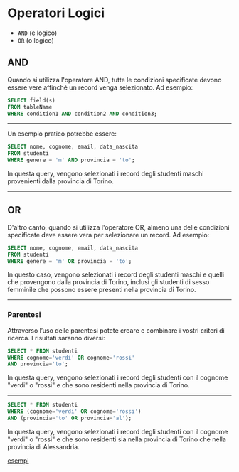 
# Operatori Logici

- `AND` (e logico)
- `OR` (o logico)


## AND

Quando si utilizza l'operatore AND, tutte le condizioni specificate devono essere vere affinché un record venga selezionato. Ad esempio:

```sql
SELECT field(s)
FROM tableName
WHERE condition1 AND condition2 AND condition3;
```

---

Un esempio pratico potrebbe essere:

```sql
SELECT nome, cognome, email, data_nascita
FROM studenti
WHERE genere = 'm' AND provincia = 'to';
```

In questa query, vengono selezionati i record degli studenti maschi provenienti dalla provincia di Torino.

---

## OR

D'altro canto, quando si utilizza l'operatore OR, almeno una delle condizioni specificate deve essere vera per selezionare un record. Ad esempio:

```sql
SELECT nome, cognome, email, data_nascita
FROM studenti
WHERE genere = 'm' OR provincia = 'to';
```

In questo caso, vengono selezionati i record degli studenti maschi e quelli che provengono dalla provincia di Torino, inclusi gli studenti di sesso femminile che possono essere presenti nella provincia di Torino.

---

### Parentesi

Attraverso l’uso delle parentesi potete creare e combinare i vostri criteri di ricerca. I risultati saranno diversi:

```sql
SELECT * FROM studenti
WHERE cognome='verdi' OR cognome='rossi'
AND provincia='to';
```

In questa query, vengono selezionati i record degli studenti con il cognome "verdi" o "rossi" e che sono residenti nella provincia di Torino.

---

```sql
SELECT * FROM studenti
WHERE (cognome='verdi' OR cognome='rossi')
AND (provincia='to' OR provincia='al');
```

In questa query, vengono selezionati i record degli studenti con il cognome "verdi" o "rossi" e che sono residenti sia nella provincia di Torino che nella provincia di Alessandria.

[esempi](0026_AND_OR_NOT.md)